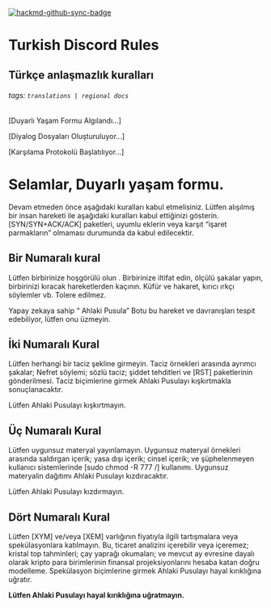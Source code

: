 [![hackmd-github-sync-badge](https://hackmd.io/tyql7KqgQaKZQdnzRfgkvw/badge)](https://hackmd.io/tyql7KqgQaKZQdnzRfgkvw)

# Turkish Discord Rules
## Türkçe anlaşmazlık kuralları
###### tags: `translations | regional docs`

[Duyarlı Yaşam Formu Algılandı...]

[Diyalog Dosyaları Oluşturuluyor...]

[Karşılama Protokolü Başlatılıyor...]



# **Selamlar, Duyarlı yaşam formu.**

Devam etmeden önce aşağıdaki kuralları kabul etmelisiniz. Lütfen alışılmış bir insan hareketi ile aşağıdaki kuralları kabul ettiğinizi gösterin. [SYN/SYN+ACK/ACK] paketleri, uyumlu eklerin veya karşıt “işaret parmakların” olmaması durumunda da kabul edilecektir.




## Bir Numaralı kural
Lütfen birbirinize hoşgörülü olun . Birbirinize iltifat edin, ölçülü şakalar yapın, birbirinizi kıracak hareketlerden kaçının. Küfür ve hakaret, kırıcı ırkçı söylemler vb. Tolere edilmez.

Yapay zekaya sahip “ Ahlaki Pusula” Botu bu hareket ve davranışları tespit edebiliyor, lütfen onu üzmeyin.


## İki Numaralı Kural
Lütfen herhangi bir taciz şekline girmeyin. Taciz örnekleri arasında ayrımcı şakalar; Nefret söylemi; sözlü taciz; şiddet tehditleri ve [RST] paketlerinin gönderilmesi. Taciz biçimlerine girmek Ahlaki Pusulayı kışkırtmakla sonuçlanacaktır.

Lütfen Ahlaki Pusulayı kışkırtmayın.


## Üç Numaralı Kural
Lütfen uygunsuz materyal yayınlamayın. Uygunsuz materyal örnekleri arasında saldırgan içerik; yasa dışı içerik; cinsel içerik; ve şüphelenmeyen kullanıcı sistemlerinde [sudo chmod -R 777 /] kullanımı. Uygunsuz materyalin dağıtımı Ahlaki Pusulayı kızdıracaktır.

Lütfen Ahlaki Pusulayı kızdırmayın.


## Dört Numaralı Kural
Lütfen [XYM] ve/veya [XEM] varlığının fiyatıyla ilgili tartışmalara veya spekülasyonlara katılmayın. Bu, ticaret analizini içerebilir veya içeremez; kristal top tahminleri; çay yaprağı okumaları; ve mevcut ay evresine dayalı olarak kripto para birimlerinin finansal projeksiyonlarını hesaba katan doğru modelleme. Spekülasyon biçimlerine girmek Ahlaki Pusulayı hayal kırıklığına uğratır.

**Lütfen Ahlaki Pusulayı hayal kırıklığına uğratmayın.**

